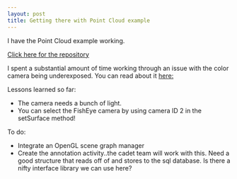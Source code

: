 ```yaml
---
layout: post
title: Getting there with Point Cloud example
---
```


I have the Point Cloud example working.

[Click here for the repository](https://github.com/stevehenderson/GoogleTango_AugmentedRealityTest_PointCloud)


I spent a substantial amount of time working through an issue with the color camera being underexposed.
You can read about it [here:](http://stackoverflow.com/questions/28402718/dark-google-tango-camera-surface-when-using-depth-information)

Lessons learned so far:
 
 - The camera needs a bunch of light.
 - You can select the FishEye camera by using camera ID 2 in the setSurface method!
 
To do:

  - Integrate an OpenGL scene graph manager
  - Create the annotation activity..the cadet team will work with this.  Need a good structure
    that reads off of and stores to the sql database.  Is there a nifty interface library we can use here?
    
    